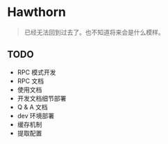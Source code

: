 # Hawthorn

> 已经无法回到过去了。也不知道将来会是什么模样。

## TODO

- RPC 模式开发
- RPC 文档
- 使用文档
- 开发文档细节部署
- Q & A 文档
- dev 环境部署
- 缓存机制
- 提取配置


